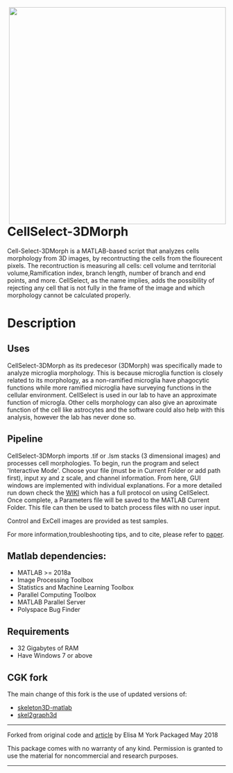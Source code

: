 <img align="right" src="https://github.com/CGK-Laboratory/CellSelect_3DMorph/assets/133057205/85b9d95c-4999-4944-80aa-28f07bd9375c" width="500">

# CellSelect-3DMorph
Cell-Select-3DMorph is a MATLAB-based script that analyzes cells morphology from 3D images, by recontructing the cells from the flourecent pixels. The recontruction is measuring all cells: cell volume and territorial volume,Ramification index, branch length, number of branch and end points, and more. CellSelect, as the name implies, adds the possibility of rejecting any cell that is not fully in the frame of the image and which morphology cannot be calculated properly. 



Description
===========
## Uses
CellSelect-3DMorph as its predecesor (3DMorph) was specifically made to analyze microglia morphology. This is because microglia function is closely related to its morphology, as a non-ramified microglia have phagocytic functions while more ramified microglia have surveying functions in the cellular environment. CellSelect is used in our lab to have an approximate function of microgla. Other cells morphology can also give an aproximate function of the cell like astrocytes and the software could also help with this analysis, however the lab has never done so. 

## Pipeline
CellSelect-3DMorph imports .tif or .lsm stacks (3 dimensional images) and processes cell morphologies. 
To begin, run the program and select 'Interactive Mode'. Choose your file (must be in Current Folder or add path first), input xy and z scale, and channel information. 
From here, GUI windows are implemented with individual explanations. For a more detailed run down check the [WIKI]() which has a full protocol on using CellSelect. 
Once complete, a Parameters file will be saved to the MATLAB Current Folder. This file can then be used to batch process files with no user input. 

Control and ExCell images are provided as test samples. 

For more information,troubleshooting tips, and to cite, please refer to [paper](https://pubmed.ncbi.nlm.nih.gov/30627639/). 


## Matlab dependencies:
- MATLAB >= 2018a
- Image Processing Toolbox
- Statistics and Machine Learning Toolbox
- Parallel Computing Toolbox
- MATLAB Parallel Server
- Polyspace Bug Finder

## Requirements 
- 32 Gigabytes of RAM
- Have Windows 7 or above

CGK fork
--------
The main change of this fork is the use of updated versions of:
- [skeleton3D-matlab](https://github.com/phi-max/skeleton3d-matlab)
- [skel2graph3d](https://github.com/phi-max/skel2graph3d-matlab)

------------------------------------------------------------

Forked from original code and [article](https://pubmed.ncbi.nlm.nih.gov/30627639/) by Elisa M York
Packaged May 2018

This package comes with no warranty of any kind. Permission is
granted to use the material for noncommercial and research purposes.

------------------------------------------------------------
